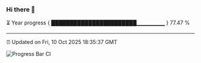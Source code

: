 ### Hi there 👋

⏳ Year progress { ███████████████████████▁▁▁▁▁▁▁ } 77.47 %

---

⏰ Updated on Fri, 10 Oct 2025 18:35:37 GMT

![Progress Bar CI](https://github.com/DhruviPatel157/GitHub-Actions-Demo/workflows/Progress%20Bar%20CI/badge.svg)
